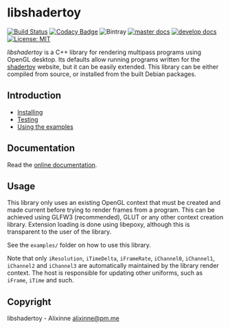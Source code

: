 # libshadertoy

[![Build Status](https://travis-ci.com/alixinne/libshadertoy.svg?token=qW3fGvxWik6fwUsruShT&branch=master)](https://travis-ci.com/alixinne/libshadertoy) [![Codacy Badge](https://api.codacy.com/project/badge/Grade/395ff6e1a5ff42cc935229139ad0a5de)](https://www.codacy.com?utm_source=github.com&amp;utm_medium=referral&amp;utm_content=alixinne/libshadertoy&amp;utm_campaign=Badge_Grade) ![Bintray](https://img.shields.io/bintray/v/alixinne/libshadertoy/libshadertoy.svg) [![master docs](https://img.shields.io/badge/docs-master-blue.svg)](https://alixinne.github.io/libshadertoy/) [![develop docs](https://img.shields.io/badge/docs-develop-blue.svg)](https://alixinne.github.io/libshadertoy/develop/) [![License: MIT](https://img.shields.io/badge/license-MIT-blue.svg)](https://opensource.org/licenses/MIT)

*libshadertoy* is a C++ library for rendering multipass programs using OpenGL
desktop. Its defaults allow running programs written for the
[shadertoy](https://www.shadertoy.com) website, but it can be easily extended.
This library can be either compiled from source, or installed from the built
Debian packages.

## Introduction

* [Installing](docs/INSTALL.md)
* [Testing](docs/TESTING.md)
* [Using the examples](docs/EXAMPLES.md)

## Documentation

Read the [online documentation](https://alixinne.github.io/libshadertoy/).

## Usage

This library only uses an existing OpenGL context that must be created and made
current before trying to render frames from a program. This can be
achieved using GLFW3 (recommended), GLUT or any other context creation library.
Extension loading is done using libepoxy, although this is transparent to the
user of the library.

See the `examples/` folder on how to use this library.

Note that only `iResolution`, `iTimeDelta`, `iFrameRate`, `iChannel0`,
`iChannel1`, `iChannel2` and `iChannel3` are automatically maintained by the
library render context. The host is responsible for updating other uniforms,
such as `iFrame`, `iTime` and such.

## Copyright

libshadertoy - Alixinne <alixinne@pm.me>
